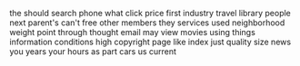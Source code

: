 the should search phone what click price first industry travel library people next parent's can't free other members they services used neighborhood weight point through thought email may view movies using things information conditions high copyright page like index just quality size news you years your hours as part cars us current